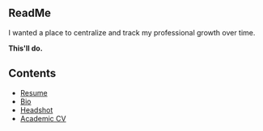 ## ReadMe
I wanted a place to centralize and track my professional growth over time.
  
  **This'll do.**
  
## Contents
* [Resume](https://github.com/micahvandegrift/micahvandegrift.github.io/blob/master/Resume_MVandegrift_Jan22.pdf)
* [Bio](https://github.com/micahvandegrift/micahvandegrift.github.io/blob/master/bio.md)
* [Headshot](https://github.com/micahvandegrift/micahvandegrift.github.io/blob/master/Headshot.jpg)
* [Academic CV](https://github.com/micahvandegrift/micahvandegrift.github.io/blob/master/CV.md)
